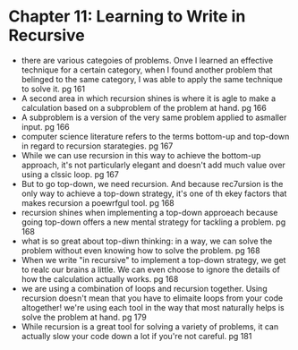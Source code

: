 # Chapter 11: Learning to Write in Recursive

- there are various categoies of problems. Onve I learned an effective technique for a certain category, when I found another problem that belinged to the 
same category, I was able to apply the same technique to solve it. pg 161
- A second area in which recursion shines is where it is agle to make a calculation based on a subproblem of the problem at hand. pg 166
- A subproblem is a version of the very same problem applied to asmaller input. pg 166
- computer science literature refers to the terms bottom-up and top-down in regard to recursion starategies. pg 167
- While we can use recursion in this way to achieve the bottom-up approach, it's not particularly elegant and doesn't add much value over using a clssic loop. pg 167
- But to go top-down, we need recursion. And because rec7ursion is the only way to achieve a top-down strategy, it's one of th ekey factors that makes recursion a poewrfgul tool. pg 168
- recursion shines when implementing a top-down approeach because going top-down offers a new mental strategy for tackling a problem. pg 168
- what is so great about top-diwn thinking: in a way, we can solve the problem without even knowing how to solve the problem. pg 168
- When we write "in recursive" to implement a top-down strategy, we get to realc our brains a little. We can even choose to ignore the details of how the calculation actually works. pg 168
- we are using a combination of loops and recursion together. Using recursion doesn't mean that you have to elimaite loops from your code altogether! we're 
using each tool in the way that most naturally helps is solve the problem at hand. pg 179
- While recursion is a great tool for solving a variety of problems, it can actually slow your code down a lot if you're not careful. pg 181
